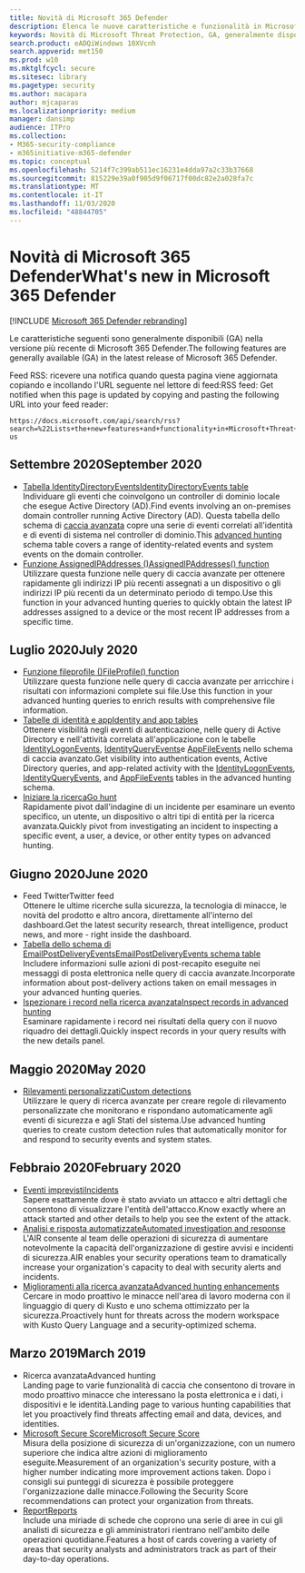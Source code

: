 ```yaml
---
title: Novità di Microsoft 365 Defender
description: Elenca le nuove caratteristiche e funzionalità in Microsoft 365 Defender
keywords: Novità di Microsoft Threat Protection, GA, generalmente disponibile, funzionalità, disponibile, nuovo
search.product: eADQiWindows 10XVcnh
search.appverid: met150
ms.prod: w10
ms.mktglfcycl: secure
ms.sitesec: library
ms.pagetype: security
ms.author: macapara
author: mjcaparas
ms.localizationpriority: medium
manager: dansimp
audience: ITPro
ms.collection:
- M365-security-compliance
- m365initiative-m365-defender
ms.topic: conceptual
ms.openlocfilehash: 5214f7c399ab511ec16231e4dda97a2c33b37668
ms.sourcegitcommit: 815229e39a0f905d9f06717f00dc82e2a028fa7c
ms.translationtype: MT
ms.contentlocale: it-IT
ms.lasthandoff: 11/03/2020
ms.locfileid: "48844705"
---
```

# <a name="whats-new-in-microsoft-365-defender"></a><span data-ttu-id="91e0d-104">Novità di Microsoft 365 Defender</span><span class="sxs-lookup"><span data-stu-id="91e0d-104">What's new in Microsoft 365 Defender</span></span>

[!INCLUDE [Microsoft 365 Defender rebranding](../includes/microsoft-defender.md)]


<span data-ttu-id="91e0d-105">Le caratteristiche seguenti sono generalmente disponibili (GA) nella versione più recente di Microsoft 365 Defender.</span><span class="sxs-lookup"><span data-stu-id="91e0d-105">The following features are generally available (GA) in the latest release of Microsoft 365 Defender.</span></span>

<span data-ttu-id="91e0d-106">Feed RSS: ricevere una notifica quando questa pagina viene aggiornata copiando e incollando l'URL seguente nel lettore di feed:</span><span class="sxs-lookup"><span data-stu-id="91e0d-106">RSS feed: Get notified when this page is updated by copying and pasting the following URL into your feed reader:</span></span>
```http
https://docs.microsoft.com/api/search/rss?search=%22Lists+the+new+features+and+functionality+in+Microsoft+Threat+Protection%22&locale=en-us
```
## <a name="september-2020"></a><span data-ttu-id="91e0d-107">Settembre 2020</span><span class="sxs-lookup"><span data-stu-id="91e0d-107">September 2020</span></span>
- [<span data-ttu-id="91e0d-108">Tabella IdentityDirectoryEvents</span><span class="sxs-lookup"><span data-stu-id="91e0d-108">IdentityDirectoryEvents table</span></span>](advanced-hunting-identitydirectoryevents-table.md) <br> <span data-ttu-id="91e0d-109">Individuare gli eventi che coinvolgono un controller di dominio locale che esegue Active Directory (AD).</span><span class="sxs-lookup"><span data-stu-id="91e0d-109">Find events involving an on-premises domain controller running Active Directory (AD).</span></span> <span data-ttu-id="91e0d-110">Questa tabella dello schema di [caccia avanzata](advanced-hunting-overview.md) copre una serie di eventi correlati all'identità e di eventi di sistema nel controller di dominio.</span><span class="sxs-lookup"><span data-stu-id="91e0d-110">This [advanced hunting](advanced-hunting-overview.md) schema table covers a range of identity-related events and system events on the domain controller.</span></span>
- [<span data-ttu-id="91e0d-111">Funzione AssignedIPAddresses ()</span><span class="sxs-lookup"><span data-stu-id="91e0d-111">AssignedIPAddresses() function</span></span>](advanced-hunting-assignedipaddresses-function.md) <br> <span data-ttu-id="91e0d-112">Utilizzare questa funzione nelle query di caccia avanzate per ottenere rapidamente gli indirizzi IP più recenti assegnati a un dispositivo o gli indirizzi IP più recenti da un determinato periodo di tempo.</span><span class="sxs-lookup"><span data-stu-id="91e0d-112">Use this function in your advanced hunting queries to quickly obtain the latest IP addresses assigned to a device or the most recent IP addresses from a specific time.</span></span>

## <a name="july-2020"></a><span data-ttu-id="91e0d-113">Luglio 2020</span><span class="sxs-lookup"><span data-stu-id="91e0d-113">July 2020</span></span>
- [<span data-ttu-id="91e0d-114">Funzione fileprofile ()</span><span class="sxs-lookup"><span data-stu-id="91e0d-114">FileProfile() function</span></span>](advanced-hunting-fileprofile-function.md) <br> <span data-ttu-id="91e0d-115">Utilizzare questa funzione nelle query di caccia avanzate per arricchire i risultati con informazioni complete sui file.</span><span class="sxs-lookup"><span data-stu-id="91e0d-115">Use this function in your advanced hunting queries to enrich results with comprehensive file information.</span></span>
- [<span data-ttu-id="91e0d-116">Tabelle di identità e app</span><span class="sxs-lookup"><span data-stu-id="91e0d-116">Identity and app tables</span></span>](advanced-hunting-schema-tables.md)<br> <span data-ttu-id="91e0d-117">Ottenere visibilità negli eventi di autenticazione, nelle query di Active Directory e nell'attività correlata all'applicazione con le tabelle [IdentityLogonEvents](advanced-hunting-identitylogonevents-table.md), [IdentityQueryEvents](advanced-hunting-identityqueryevents-table.md)e [AppFileEvents](advanced-hunting-appfileevents-table.md) nello schema di caccia avanzato.</span><span class="sxs-lookup"><span data-stu-id="91e0d-117">Get visibility into authentication events, Active Directory queries, and app-related activity with the [IdentityLogonEvents](advanced-hunting-identitylogonevents-table.md), [IdentityQueryEvents](advanced-hunting-identityqueryevents-table.md), and [AppFileEvents](advanced-hunting-appfileevents-table.md) tables in the advanced hunting schema.</span></span>
- [<span data-ttu-id="91e0d-118">Iniziare la ricerca</span><span class="sxs-lookup"><span data-stu-id="91e0d-118">Go hunt</span></span>](advanced-hunting-go-hunt.md)<br> <span data-ttu-id="91e0d-119">Rapidamente pivot dall'indagine di un incidente per esaminare un evento specifico, un utente, un dispositivo o altri tipi di entità per la ricerca avanzata.</span><span class="sxs-lookup"><span data-stu-id="91e0d-119">Quickly pivot from investigating an incident to inspecting a specific event, a user, a device, or other entity types on advanced hunting.</span></span>

## <a name="june-2020"></a><span data-ttu-id="91e0d-120">Giugno 2020</span><span class="sxs-lookup"><span data-stu-id="91e0d-120">June 2020</span></span>
- <span data-ttu-id="91e0d-121">Feed Twitter</span><span class="sxs-lookup"><span data-stu-id="91e0d-121">Twitter feed</span></span> <br> <span data-ttu-id="91e0d-122">Ottenere le ultime ricerche sulla sicurezza, la tecnologia di minacce, le novità del prodotto e altro ancora, direttamente all'interno del dashboard.</span><span class="sxs-lookup"><span data-stu-id="91e0d-122">Get the latest security research, threat intelligence, product news, and more - right inside the dashboard.</span></span>
- [<span data-ttu-id="91e0d-123">Tabella dello schema di EmailPostDeliveryEvents</span><span class="sxs-lookup"><span data-stu-id="91e0d-123">EmailPostDeliveryEvents schema table</span></span>](advanced-hunting-emailpostdeliveryevents-table.md) <br> <span data-ttu-id="91e0d-124">Includere informazioni sulle azioni di post-recapito eseguite nei messaggi di posta elettronica nelle query di caccia avanzate.</span><span class="sxs-lookup"><span data-stu-id="91e0d-124">Incorporate information about post-delivery actions taken on email messages in your advanced hunting queries.</span></span>
- [<span data-ttu-id="91e0d-125">Ispezionare i record nella ricerca avanzata</span><span class="sxs-lookup"><span data-stu-id="91e0d-125">Inspect records in advanced hunting</span></span>](advanced-hunting-query-results.md#drill-down-from-query-results) <br> <span data-ttu-id="91e0d-126">Esaminare rapidamente i record nei risultati della query con il nuovo riquadro dei dettagli.</span><span class="sxs-lookup"><span data-stu-id="91e0d-126">Quickly inspect records in your query results with the new details panel.</span></span>

## <a name="may-2020"></a><span data-ttu-id="91e0d-127">Maggio 2020</span><span class="sxs-lookup"><span data-stu-id="91e0d-127">May 2020</span></span>
- [<span data-ttu-id="91e0d-128">Rilevamenti personalizzati</span><span class="sxs-lookup"><span data-stu-id="91e0d-128">Custom detections</span></span>](custom-detections-overview.md) <br> <span data-ttu-id="91e0d-129">Utilizzare le query di ricerca avanzate per creare regole di rilevamento personalizzate che monitorano e rispondano automaticamente agli eventi di sicurezza e agli Stati del sistema.</span><span class="sxs-lookup"><span data-stu-id="91e0d-129">Use advanced hunting queries to create custom detection rules that automatically monitor for and respond to security events and system states.</span></span>

## <a name="february-2020"></a><span data-ttu-id="91e0d-130">Febbraio 2020</span><span class="sxs-lookup"><span data-stu-id="91e0d-130">February 2020</span></span>
- [<span data-ttu-id="91e0d-131">Eventi imprevisti</span><span class="sxs-lookup"><span data-stu-id="91e0d-131">Incidents</span></span>](incidents-overview.md) <br> <span data-ttu-id="91e0d-132">Sapere esattamente dove è stato avviato un attacco e altri dettagli che consentono di visualizzare l'entità dell'attacco.</span><span class="sxs-lookup"><span data-stu-id="91e0d-132">Know exactly where an attack started and other details to help you see the extent of the attack.</span></span>
- [<span data-ttu-id="91e0d-133">Analisi e risposta automatizzate</span><span class="sxs-lookup"><span data-stu-id="91e0d-133">Automated investigation and response</span></span>](mtp-autoir.md) <br> <span data-ttu-id="91e0d-134">L'AIR consente al team delle operazioni di sicurezza di aumentare notevolmente la capacità dell'organizzazione di gestire avvisi e incidenti di sicurezza.</span><span class="sxs-lookup"><span data-stu-id="91e0d-134">AIR enables your security operations team to dramatically increase your organization's capacity to deal with security alerts and incidents.</span></span>
- [<span data-ttu-id="91e0d-135">Miglioramenti alla ricerca avanzata</span><span class="sxs-lookup"><span data-stu-id="91e0d-135">Advanced hunting enhancements</span></span>](advanced-hunting-overview.md) <br> <span data-ttu-id="91e0d-136">Cercare in modo proattivo le minacce nell'area di lavoro moderna con il linguaggio di query di Kusto e uno schema ottimizzato per la sicurezza.</span><span class="sxs-lookup"><span data-stu-id="91e0d-136">Proactively hunt for threats across the modern workspace with Kusto Query Language and a security-optimized schema.</span></span>

## <a name="march-2019"></a><span data-ttu-id="91e0d-137">Marzo 2019</span><span class="sxs-lookup"><span data-stu-id="91e0d-137">March 2019</span></span>
- <span data-ttu-id="91e0d-138">Ricerca avanzata</span><span class="sxs-lookup"><span data-stu-id="91e0d-138">Advanced hunting</span></span> <br> <span data-ttu-id="91e0d-139">Landing page to varie funzionalità di caccia che consentono di trovare in modo proattivo minacce che interessano la posta elettronica e i dati, i dispositivi e le identità.</span><span class="sxs-lookup"><span data-stu-id="91e0d-139">Landing page to various hunting capabilities that let you proactively find threats affecting email and data, devices, and identities.</span></span>
- [<span data-ttu-id="91e0d-140">Microsoft Secure Score</span><span class="sxs-lookup"><span data-stu-id="91e0d-140">Microsoft Secure Score</span></span>](microsoft-secure-score.md) <br> <span data-ttu-id="91e0d-141">Misura della posizione di sicurezza di un'organizzazione, con un numero superiore che indica altre azioni di miglioramento eseguite.</span><span class="sxs-lookup"><span data-stu-id="91e0d-141">Measurement of an organization's security posture, with a higher number indicating more improvement actions taken.</span></span> <span data-ttu-id="91e0d-142">Dopo i consigli sui punteggi di sicurezza è possibile proteggere l'organizzazione dalle minacce.</span><span class="sxs-lookup"><span data-stu-id="91e0d-142">Following the Security Score recommendations can protect your organization from threats.</span></span> 
- [<span data-ttu-id="91e0d-143">Report</span><span class="sxs-lookup"><span data-stu-id="91e0d-143">Reports</span></span>](monitoring-and-reporting.md) <br>  <span data-ttu-id="91e0d-144">Include una miriade di schede che coprono una serie di aree in cui gli analisti di sicurezza e gli amministratori rientrano nell'ambito delle operazioni quotidiane.</span><span class="sxs-lookup"><span data-stu-id="91e0d-144">Features a host of cards covering a variety of areas that security analysts and administrators track as part of their day-to-day operations.</span></span>
